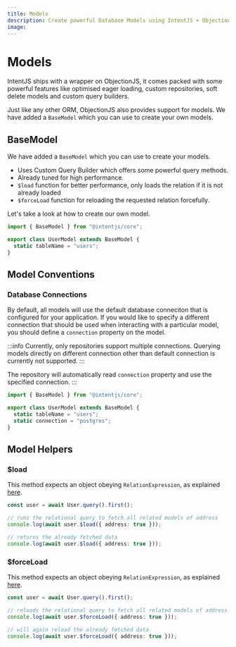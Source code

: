 ```yaml
---
title: Models
description: Create powerful Database Models using IntentJS + ObjectionJS
image:
---
```


# Models

IntentJS ships with a wrapper on ObjectionJS, it comes packed with some powerful features like optimised eager loading, custom repositories, soft delete models and custom query builders.

Just like any other ORM, ObjectionJS also provides support for models. We have added a `BaseModel` which you can use to create your own models.

## BaseModel

We have added a `BaseModel` which you can use to create your models.

- Uses Custom Query Builder which offers some powerful query methods.
- Already tuned for high performance.
- `$load` function for better performance, only loads the relation if it is not already loaded
- `$forceLoad` function for reloading the requested relation forcefully.

Let's take a look at how to create our own model.

```typescript
import { BaseModel } from "@intentjs/core";

export class UserModel extends BaseModel {
  static tableName = "users";
}
```

## Model Conventions

### Database Connections

By default, all models will use the default database conneciton that is configured for your application. If you would like to specify a different connection that should be used when interacting with a particular model, you should define a `connection` property on the model.

:::info
Currently, only repositories support multiple connections. Querying models directly on different connection other than default connection is currently not supported.
:::

The repository will automatically read `connection` property and use the specified connection. :::

```typescript
import { BaseModel } from "@intentjs/core";

export class UserModel extends BaseModel {
  static tableName = "users";
  static connection = "postgres";
}
```

## Model Helpers

### $load

This method expects an object obeying `RelationExpression`, as explained [here](https://vincit.github.io/objection.js/api/types/#type-relationexpression).

```typescript
const user = await User.query().first();

// runs the relational query to fetch all related models of address
console.log(await user.$load({ address: true }));

// returns the already fetched data
console.log(await user.$load({ address: true }));
```

### $forceLoad

This method expects an object obeying `RelationExpression`, as explained [here](https://vincit.github.io/objection.js/api/types/#type-relationexpression).

```typescript
const user = await User.query().first();

// reloads the relational query to fetch all related models of address
console.log(await user.$forceLoad({ address: true }));

// will again reload the already fetched data
console.log(await user.$forceLoad({ address: true }));
```